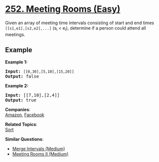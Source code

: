 # [252. Meeting Rooms (Easy)](https://leetcode.com/problems/meeting-rooms/)

<p>Given an array of meeting time intervals consisting of start and end times <code>[[s1,e1],[s2,e2],...]</code> (s<sub>i</sub> &lt; e<sub>i</sub>), determine if a person could attend all meetings.</p>

<h2> Example </h2>

<p><b>Example 1:</b></p>

<pre><b>Input:</b> <code>[[0,30],[5,10],[15,20]]</code>
<b>Output:</b> false
</pre>

<p><b>Example 2:</b></p>

<pre><b>Input:</b> [[7,10],[2,4]]
<b>Output:</b> true
</pre>


**Companies**:  
[Amazon](https://leetcode.com/company/amazon), [Facebook](https://leetcode.com/company/facebook)

**Related Topics**:  
[Sort](https://leetcode.com/tag/sort/)

**Similar Questions**:
* [Merge Intervals (Medium)](https://leetcode.com/problems/merge-intervals/)
* [Meeting Rooms II (Medium)](https://leetcode.com/problems/meeting-rooms-ii/)